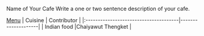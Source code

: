 Name of Your Cafe
Write a one or two sentence description of your cafe.

[Menu](menu.md)
| Cuisine                               | Contributor        |
|:--------------------------------------|--------------------|
| Indian food                               |Chaiyawut Thengket                    |